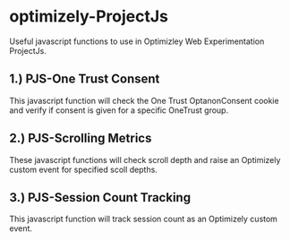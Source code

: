 # optimizely-ProjectJs
Useful javascript functions to use in Optimizley Web Experimentation ProjectJs.

## 1.) PJS-One Trust Consent
This javascript function will check the One Trust OptanonConsent cookie and verify if consent is given for a specific OneTrust group.

## 2.) PJS-Scrolling Metrics
These javascript functions will check scroll depth and raise an Optimizely custom event for specified scoll depths.

## 3.) PJS-Session Count Tracking
This javascript function will track session count as an Optimizely custom event.

